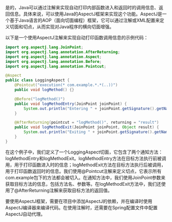 是的，Java可以通过注解来实现自动打印内部函数进入和返回时的调用信息、返回信息。具体来说，可以使用Java的AspectJ框架来实现这个功能。AspectJ是一个基于Java语言的AOP（面向切面编程）框架，它可以通过注解或XML配置来定义切面和切点，从而实现对Java程序的横向切面增强。

以下是一个使用AspectJ注解来实现自动打印函数调用信息的示例代码：

```java
import org.aspectj.lang.JoinPoint;
import org.aspectj.lang.annotation.AfterReturning;
import org.aspectj.lang.annotation.Aspect;
import org.aspectj.lang.annotation.Before;
import org.aspectj.lang.annotation.Pointcut;

@Aspect
public class LoggingAspect {
    @Pointcut("execution(* com.example.*.*(..))")
    public void logMethod() {}

    @Before("logMethod()")
    public void logMethodEntry(JoinPoint joinPoint) {
        System.out.println("Entering " + joinPoint.getSignature().getName() + " method");
    }

    @AfterReturning(pointcut = "logMethod()", returning = "result")
    public void logMethodExit(JoinPoint joinPoint, Object result) {
        System.out.println("Exiting " + joinPoint.getSignature().getName() + " method with result " + result);
    }
}
```

在这个例子中，我们定义了一个LoggingAspect切面，它包含了两个通知方法：logMethodEntry和logMethodExit。logMethodEntry方法在目标方法执行前被调用，用于打印函数进入时的信息；logMethodExit方法在目标方法执行后被调用，用于打印函数返回时的信息。我们使用@Pointcut注解来定义切点，它表示所有com.example包下的方法都会被切入。在通知方法中，我们使用JoinPoint参数来获取目标方法的信息，包括方法名、参数等。在logMethodExit方法中，我们还使用了@AfterReturning注解来获取目标方法的返回值。

要使用AspectJ框架，需要在项目中添加AspectJ的依赖，并在编译时使用AspectJ编译器来编译代码。在使用注解时，还需要在Spring配置文件中配置AspectJ自动代理。